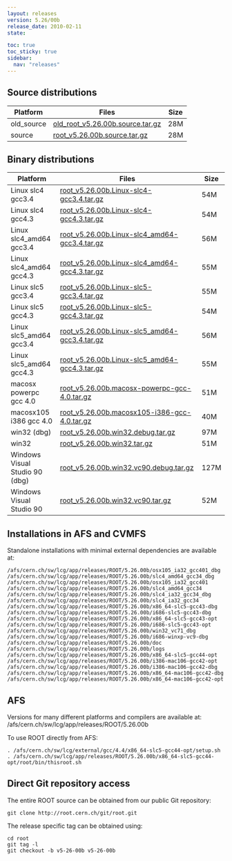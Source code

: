 ```yaml
---
layout: releases
version: 5.26/00b
release_date: 2010-02-11
state:

toc: true
toc_sticky: true
sidebar:
  nav: "releases"
---
```



## Source distributions

| Platform       | Files | Size |
|-----------|-------|-----|
| old_source | [old_root_v5.26.00b.source.tar.gz](https://root.cern.ch/download/old_root_v5.26.00b.source.tar.gz) |  28M |
| source | [root_v5.26.00b.source.tar.gz](https://root.cern.ch/download/root_v5.26.00b.source.tar.gz) |  28M |


## Binary distributions

| Platform       | Files | Size |
|-----------|-------|-----|
| Linux slc4 gcc3.4 | [root_v5.26.00b.Linux-slc4-gcc3.4.tar.gz](https://root.cern.ch/download/root_v5.26.00b.Linux-slc4-gcc3.4.tar.gz) |  54M |
| Linux slc4 gcc4.3 | [root_v5.26.00b.Linux-slc4-gcc4.3.tar.gz](https://root.cern.ch/download/root_v5.26.00b.Linux-slc4-gcc4.3.tar.gz) |  54M |
| Linux slc4_amd64 gcc3.4 | [root_v5.26.00b.Linux-slc4_amd64-gcc3.4.tar.gz](https://root.cern.ch/download/root_v5.26.00b.Linux-slc4_amd64-gcc3.4.tar.gz) |  56M |
| Linux slc4_amd64 gcc4.3 | [root_v5.26.00b.Linux-slc4_amd64-gcc4.3.tar.gz](https://root.cern.ch/download/root_v5.26.00b.Linux-slc4_amd64-gcc4.3.tar.gz) |  55M |
| Linux slc5 gcc3.4 | [root_v5.26.00b.Linux-slc5-gcc3.4.tar.gz](https://root.cern.ch/download/root_v5.26.00b.Linux-slc5-gcc3.4.tar.gz) |  55M |
| Linux slc5 gcc4.3 | [root_v5.26.00b.Linux-slc5-gcc4.3.tar.gz](https://root.cern.ch/download/root_v5.26.00b.Linux-slc5-gcc4.3.tar.gz) |  54M |
| Linux slc5_amd64 gcc3.4 | [root_v5.26.00b.Linux-slc5_amd64-gcc3.4.tar.gz](https://root.cern.ch/download/root_v5.26.00b.Linux-slc5_amd64-gcc3.4.tar.gz) |  56M |
| Linux slc5_amd64 gcc4.3 | [root_v5.26.00b.Linux-slc5_amd64-gcc4.3.tar.gz](https://root.cern.ch/download/root_v5.26.00b.Linux-slc5_amd64-gcc4.3.tar.gz) |  55M |
| macosx powerpc gcc 4.0 | [root_v5.26.00b.macosx-powerpc-gcc-4.0.tar.gz](https://root.cern.ch/download/root_v5.26.00b.macosx-powerpc-gcc-4.0.tar.gz) |  51M |
| macosx105 i386 gcc 4.0 | [root_v5.26.00b.macosx105-i386-gcc-4.0.tar.gz](https://root.cern.ch/download/root_v5.26.00b.macosx105-i386-gcc-4.0.tar.gz) |  40M |
| win32 (dbg) | [root_v5.26.00b.win32.debug.tar.gz](https://root.cern.ch/download/root_v5.26.00b.win32.debug.tar.gz) |  97M |
| win32 | [root_v5.26.00b.win32.tar.gz](https://root.cern.ch/download/root_v5.26.00b.win32.tar.gz) |  51M |
| Windows Visual Studio 90 (dbg) | [root_v5.26.00b.win32.vc90.debug.tar.gz](https://root.cern.ch/download/root_v5.26.00b.win32.vc90.debug.tar.gz) | 127M |
| Windows Visual Studio 90 | [root_v5.26.00b.win32.vc90.tar.gz](https://root.cern.ch/download/root_v5.26.00b.win32.vc90.tar.gz) |  52M |



## Installations in AFS and CVMFS
Standalone installations with minimal external dependencies are available at:
~~~
/afs/cern.ch/sw/lcg/app/releases/ROOT/5.26.00b/osx105_ia32_gcc401_dbg
/afs/cern.ch/sw/lcg/app/releases/ROOT/5.26.00b/slc4_amd64_gcc34_dbg
/afs/cern.ch/sw/lcg/app/releases/ROOT/5.26.00b/osx105_ia32_gcc401
/afs/cern.ch/sw/lcg/app/releases/ROOT/5.26.00b/slc4_amd64_gcc34
/afs/cern.ch/sw/lcg/app/releases/ROOT/5.26.00b/slc4_ia32_gcc34_dbg
/afs/cern.ch/sw/lcg/app/releases/ROOT/5.26.00b/slc4_ia32_gcc34
/afs/cern.ch/sw/lcg/app/releases/ROOT/5.26.00b/x86_64-slc5-gcc43-dbg
/afs/cern.ch/sw/lcg/app/releases/ROOT/5.26.00b/i686-slc5-gcc43-dbg
/afs/cern.ch/sw/lcg/app/releases/ROOT/5.26.00b/x86_64-slc5-gcc43-opt
/afs/cern.ch/sw/lcg/app/releases/ROOT/5.26.00b/i686-slc5-gcc43-opt
/afs/cern.ch/sw/lcg/app/releases/ROOT/5.26.00b/win32_vc71_dbg
/afs/cern.ch/sw/lcg/app/releases/ROOT/5.26.00b/i686-winxp-vc9-dbg
/afs/cern.ch/sw/lcg/app/releases/ROOT/5.26.00b/doc
/afs/cern.ch/sw/lcg/app/releases/ROOT/5.26.00b/logs
/afs/cern.ch/sw/lcg/app/releases/ROOT/5.26.00b/x86_64-slc5-gcc44-opt
/afs/cern.ch/sw/lcg/app/releases/ROOT/5.26.00b/i386-mac106-gcc42-opt
/afs/cern.ch/sw/lcg/app/releases/ROOT/5.26.00b/i386-mac106-gcc42-dbg
/afs/cern.ch/sw/lcg/app/releases/ROOT/5.26.00b/x86_64-mac106-gcc42-dbg
/afs/cern.ch/sw/lcg/app/releases/ROOT/5.26.00b/x86_64-mac106-gcc42-opt
~~~

## AFS
Versions for many different platforms and compilers are available at:
/afs/cern.ch/sw/lcg/app/releases/ROOT/5.26.00b

To use ROOT directly from AFS:
~~~
. /afs/cern.ch/sw/lcg/external/gcc/4.4/x86_64-slc5-gcc44-opt/setup.sh
. /afs/cern.ch/sw/lcg/app/releases/ROOT/5.26.00b/x86_64-slc5-gcc44-opt/root/bin/thisroot.sh
~~~

## Direct Git repository access
The entire ROOT source can be obtained from our public Git repository:

~~~
git clone http://root.cern.ch/git/root.git
~~~
The release specific tag can be obtained using:
~~~
cd root
git tag -l
git checkout -b v5-26-00b v5-26-00b
~~~
